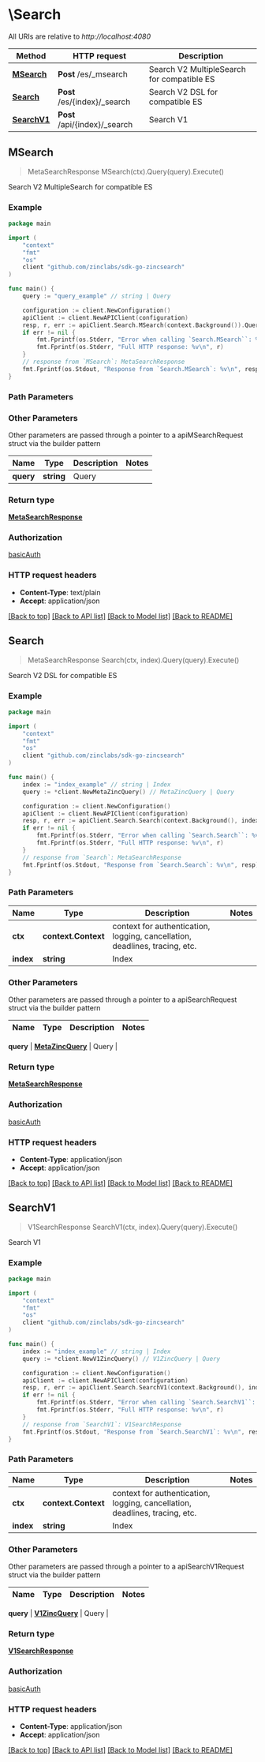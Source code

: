 # \Search

All URIs are relative to *http://localhost:4080*

Method | HTTP request | Description
------------- | ------------- | -------------
[**MSearch**](Search.md#MSearch) | **Post** /es/_msearch | Search V2 MultipleSearch for compatible ES
[**Search**](Search.md#Search) | **Post** /es/{index}/_search | Search V2 DSL for compatible ES
[**SearchV1**](Search.md#SearchV1) | **Post** /api/{index}/_search | Search V1



## MSearch

> MetaSearchResponse MSearch(ctx).Query(query).Execute()

Search V2 MultipleSearch for compatible ES

### Example

```go
package main

import (
    "context"
    "fmt"
    "os"
    client "github.com/zinclabs/sdk-go-zincsearch"
)

func main() {
    query := "query_example" // string | Query

    configuration := client.NewConfiguration()
    apiClient := client.NewAPIClient(configuration)
    resp, r, err := apiClient.Search.MSearch(context.Background()).Query(query).Execute()
    if err != nil {
        fmt.Fprintf(os.Stderr, "Error when calling `Search.MSearch``: %v\n", err)
        fmt.Fprintf(os.Stderr, "Full HTTP response: %v\n", r)
    }
    // response from `MSearch`: MetaSearchResponse
    fmt.Fprintf(os.Stdout, "Response from `Search.MSearch`: %v\n", resp)
}
```

### Path Parameters



### Other Parameters

Other parameters are passed through a pointer to a apiMSearchRequest struct via the builder pattern


Name | Type | Description  | Notes
------------- | ------------- | ------------- | -------------
 **query** | **string** | Query | 

### Return type

[**MetaSearchResponse**](MetaSearchResponse.md)

### Authorization

[basicAuth](../README.md#basicAuth)

### HTTP request headers

- **Content-Type**: text/plain
- **Accept**: application/json

[[Back to top]](#) [[Back to API list]](../README.md#documentation-for-api-endpoints)
[[Back to Model list]](../README.md#documentation-for-models)
[[Back to README]](../README.md)


## Search

> MetaSearchResponse Search(ctx, index).Query(query).Execute()

Search V2 DSL for compatible ES

### Example

```go
package main

import (
    "context"
    "fmt"
    "os"
    client "github.com/zinclabs/sdk-go-zincsearch"
)

func main() {
    index := "index_example" // string | Index
    query := *client.NewMetaZincQuery() // MetaZincQuery | Query

    configuration := client.NewConfiguration()
    apiClient := client.NewAPIClient(configuration)
    resp, r, err := apiClient.Search.Search(context.Background(), index).Query(query).Execute()
    if err != nil {
        fmt.Fprintf(os.Stderr, "Error when calling `Search.Search``: %v\n", err)
        fmt.Fprintf(os.Stderr, "Full HTTP response: %v\n", r)
    }
    // response from `Search`: MetaSearchResponse
    fmt.Fprintf(os.Stdout, "Response from `Search.Search`: %v\n", resp)
}
```

### Path Parameters


Name | Type | Description  | Notes
------------- | ------------- | ------------- | -------------
**ctx** | **context.Context** | context for authentication, logging, cancellation, deadlines, tracing, etc.
**index** | **string** | Index | 

### Other Parameters

Other parameters are passed through a pointer to a apiSearchRequest struct via the builder pattern


Name | Type | Description  | Notes
------------- | ------------- | ------------- | -------------

 **query** | [**MetaZincQuery**](MetaZincQuery.md) | Query | 

### Return type

[**MetaSearchResponse**](MetaSearchResponse.md)

### Authorization

[basicAuth](../README.md#basicAuth)

### HTTP request headers

- **Content-Type**: application/json
- **Accept**: application/json

[[Back to top]](#) [[Back to API list]](../README.md#documentation-for-api-endpoints)
[[Back to Model list]](../README.md#documentation-for-models)
[[Back to README]](../README.md)


## SearchV1

> V1SearchResponse SearchV1(ctx, index).Query(query).Execute()

Search V1

### Example

```go
package main

import (
    "context"
    "fmt"
    "os"
    client "github.com/zinclabs/sdk-go-zincsearch"
)

func main() {
    index := "index_example" // string | Index
    query := *client.NewV1ZincQuery() // V1ZincQuery | Query

    configuration := client.NewConfiguration()
    apiClient := client.NewAPIClient(configuration)
    resp, r, err := apiClient.Search.SearchV1(context.Background(), index).Query(query).Execute()
    if err != nil {
        fmt.Fprintf(os.Stderr, "Error when calling `Search.SearchV1``: %v\n", err)
        fmt.Fprintf(os.Stderr, "Full HTTP response: %v\n", r)
    }
    // response from `SearchV1`: V1SearchResponse
    fmt.Fprintf(os.Stdout, "Response from `Search.SearchV1`: %v\n", resp)
}
```

### Path Parameters


Name | Type | Description  | Notes
------------- | ------------- | ------------- | -------------
**ctx** | **context.Context** | context for authentication, logging, cancellation, deadlines, tracing, etc.
**index** | **string** | Index | 

### Other Parameters

Other parameters are passed through a pointer to a apiSearchV1Request struct via the builder pattern


Name | Type | Description  | Notes
------------- | ------------- | ------------- | -------------

 **query** | [**V1ZincQuery**](V1ZincQuery.md) | Query | 

### Return type

[**V1SearchResponse**](V1SearchResponse.md)

### Authorization

[basicAuth](../README.md#basicAuth)

### HTTP request headers

- **Content-Type**: application/json
- **Accept**: application/json

[[Back to top]](#) [[Back to API list]](../README.md#documentation-for-api-endpoints)
[[Back to Model list]](../README.md#documentation-for-models)
[[Back to README]](../README.md)

